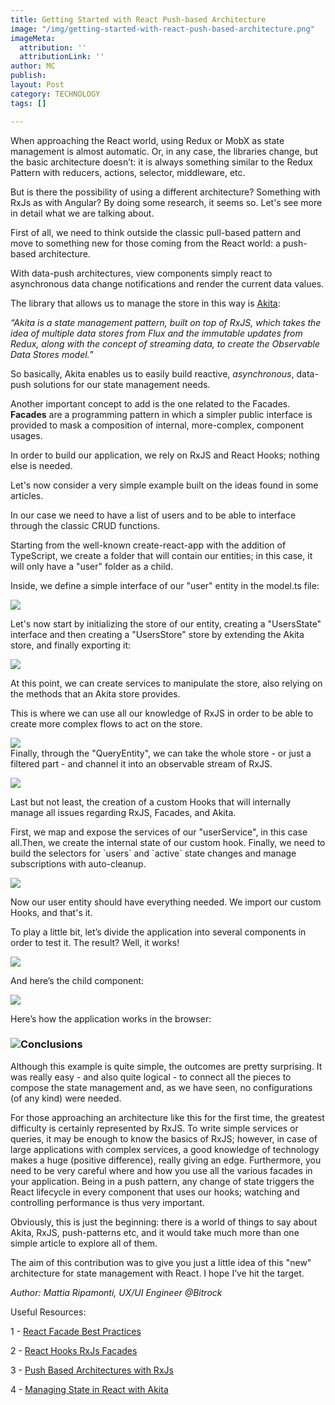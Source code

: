 ```yaml
---
title: Getting Started with React Push-based Architecture
image: "/img/getting-started-with-react-push-based-architecture.png"
imageMeta:
  attribution: ''
  attributionLink: ''
author: MC
publish: 
layout: Post
category: TECHNOLOGY
tags: []

---
```

When approaching the React world, using Redux or MobX as state management is almost automatic. Or, in any case, the libraries change, but the basic architecture doesn’t: it is always something similar to the Redux Pattern with reducers, actions, selector, middleware, etc.

But is there the possibility of using a different architecture? Something with RxJs as with Angular? By doing some research, it seems so. Let's see more in detail what we are talking about.

First of all, we need to think outside the classic pull-based pattern and move to something new for those coming from the React world: a push-based architecture.

With data-push architectures, view components simply react to asynchronous data change notifications and render the current data values.

The library that allows us to manage the store in this way is [Akita](https://github.com/datorama/akita):

_“Akita is a state management pattern, built on top of RxJS, which takes the idea of multiple data stores from Flux and the immutable updates from Redux, along with the concept of streaming data, to create the Observable Data Stores model._”

So basically, Akita enables us to easily build reactive, _asynchronous_, data-push solutions for our state management needs.

Another important concept to add is the one related to the Facades. **Facades** are a programming pattern in which a simpler public interface is provided to mask a composition of internal, more-complex, component usages.

In order to build our application, we rely on RxJS and React Hooks; nothing else is needed.

Let's now consider a very simple example built on the ideas found in some articles.

In our case we need to have a list of users and to be able to interface through the classic CRUD functions.

Starting from the well-known create-react-app with the addition of TypeScript, we create a folder that will contain our entities; in this case, it will only have a "user" folder as a child.

Inside, we define a simple interface of our "user" entity in the model.ts file:

![](/img/u-1.png)

Let's now start by initializing the store of our entity, creating a "UsersState" interface and then creating a "UsersStore" store by extending the Akita store, and finally exporting it:

![](/img/u-2.png)

At this point, we can create services to manipulate the store, also relying on the methods that an Akita store provides.

This is where we can use all our knowledge of RxJS in order to be able to create more complex flows to act on the store.

![](/img/u-3.png)  
Finally, through the "QueryEntity", we can take the whole store - or just a filtered part - and channel it into an observable stream of RxJS.

![](/img/u-4.png)

Last but not least, the creation of a custom Hooks that will internally manage all issues regarding RxJS, Facades, and Akita.

First, we map and expose the services of our "userService", in this case all.Then, we create the internal state of our custom hook. Finally, we need to build the selectors for \`users\` and \`active\` state changes and manage subscriptions with auto-cleanup.

![](/img/u-5.png)

Now our user entity should have everything needed. We import our custom Hooks, and that's it.

To play a little bit, let’s divide the application into several components in order to test it. The result? Well, it works!

![](/img/u-6.png)

And here’s the child component:

![](/img/u-7.png)

Here’s how the application works in the browser:

### ![](/img/gif.gif)**Conclusions**

Although this example is quite simple, the outcomes are pretty surprising. It was really easy - and also quite logical - to connect all the pieces to compose the state management and, as we have seen, no configurations (of any kind) were needed.

For those approaching an architecture like this for the first time, the greatest difficulty is certainly represented by RxJS. To write simple services or queries, it may be enough to know the basics of RxJS; however, in case of large applications with complex services, a good knowledge of technology makes a huge (positive difference), really giving an edge. Furthermore, you need to be very careful where and how you use all the various facades in your application. Being in a push pattern, any change of state triggers the React lifecycle in every component that uses our hooks; watching and controlling performance is thus very important.

Obviously, this is just the beginning: there is a world of things to say about Akita, RxJS, push-patterns etc, and it would take much more than one simple article to explore all of them.

The aim of this contribution was to give you just a little idea of this "new" architecture for state management with React. I hope I’ve hit the target.

_Author: Mattia Ripamonti, UX/UI Engineer @Bitrock_

Useful Resources:

1 - [React Facade Best Practices](https://medium.com/@thomasburlesonIA/react-facade-best-practices-1c8186d8495a)

2 - [React Hooks RxJs Facades](https://medium.com/@thomasburlesonIA/https-medium-com-thomasburlesonia-react-hooks-rxjs-facades-4e116330bbe1)

3 - [Push Based Architectures with RxJs](https://medium.com/@thomasburlesonIA/push-based-architectures-with-rxjs-81b327d7c32d)

4 - [Managing State in React with Akita](https://engineering.datorama.com/oop-and-rxjs-managing-state-in-react-with-akita-de981e09307)